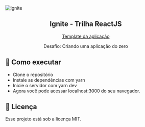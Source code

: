 <img alt="Ignite" src="https://i.imgur.com/eCVyxxy.png">
<h2 align="center">
  Ignite - Trilha ReactJS
</h2>
<p align="center">
  <a href="https://github.com/rocketseat-education/ignite-template-reactjs-criando-um-projeto-do-zero">Template da aplicação</a>
</p>
<p align="center">
  Desafio: Criando uma aplicação do zero
</p>

## 🚀 Como executar

- Clone o repositório
- Instale as dependências com yarn
- Inicie o servidor com yarn dev
- Agora você pode acessar localhost:3000 do seu navegador.

## :memo: Licença

Esse projeto está sob a licença MIT.
